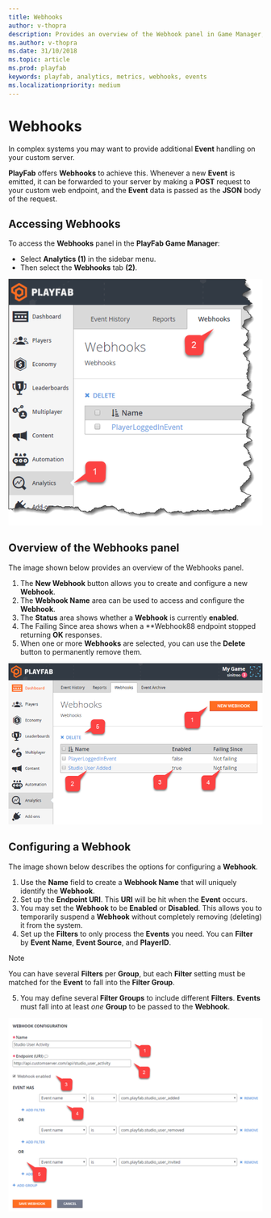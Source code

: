 ```yaml
---
title: Webhooks
author: v-thopra
description: Provides an overview of the Webhook panel in Game Manager, and describes how to access and configure a Webhook.
ms.author: v-thopra
ms.date: 31/10/2018
ms.topic: article
ms.prod: playfab
keywords: playfab, analytics, metrics, webhooks, events
ms.localizationpriority: medium
---
```


# Webhooks

In complex systems you may want to provide additional **Event** handling on your custom server.

**PlayFab** offers **Webhooks** to achieve this. Whenever a new **Event** is emitted, it can be forwarded to your server by making a **POST** request to your custom web endpoint, and the **Event** data is passed as the **JSON** body of the request.

## Accessing Webhooks

To access the **Webhooks** panel in the **PlayFab Game Manager**:

- Select **Analytics (1)** in the sidebar menu.
- Then select the **Webhooks** tab **(2)**.

![Game Manager - Analytics - Webhooks](media/tutorials/game-manager-analytics-webhooks.png)  

## Overview of the Webhooks panel

The image shown below provides an overview of the Webhooks panel.

1. The **New Webhook** button allows you to create and configure a new **Webhook**.
2. The **Webhook Name** area can be used to access and configure the **Webhook**.
3. The **Status** area shows whether a **Webhook** is currently **enabled**.
4. The Failing Since area shows when a **Webhook88 endpoint stopped returning **OK** responses.
5. When one or more **Webhooks** are selected, you can use the **Delete** button to permanently remove them.

![Game Manager - Analytics - Webhooks panel](media/tutorials/game-manager-analytics-webhooks-panel.png)  

## Configuring a Webhook

The image shown below describes the options for configuring a **Webhook**.

1. Use the **Name** field to create a **Webhook Name** that will uniquely identify the **Webhook**.
2. Set up the **Endpoint URI**. This **URI** will be hit when the **Event** occurs.
3. You may set the **Webhook** to be **Enabled** or **Disabled**. This allows you to temporarily suspend a **Webhook** without completely removing (deleting) it from the system.
4. Set up the **Filters** to only process the **Events** you need. You can **Filter** by **Event Name**, **Event Source**, and **PlayerID**.

> [!NOTE]
> You can have several **Filters** per **Group**, but each **Filter** setting must be matched for the **Event** to fall into the **Filter Group**.
5. You may define several **Filter Groups** to include different **Filters**. **Events** must fall into at least *one* **Group** to be passed to the **Webhook**.

![Game Manager - Analytics - Webhooks - Webhook Configuration](media/tutorials/game-manager-analytics-webhook-configuration.png)  
